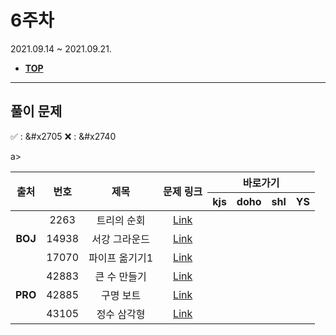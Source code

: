 # 6주차
2021.09.14 ~ 2021.09.21.

* [**TOP**](../README.md)

---
## 풀이 문제
:white_check_mark: : &#x2705    :x: : &#x2740
<table>
    <thead>
        <tr>
            <th rowspan="2"> 출처 </th>
            <th rowspan="2"> 번호 </th>
            <th rowspan="2"> 제목 </th>
            <th rowspan="2"> 문제 링크 </th>
            <th colspan="4" style="text-align:center;">바로가기</th>
        </tr>
        <tr>
            <th>kjs</th>
            <th>doho</th>
            <th>shl</th>
            <th>YS</th>
        </tr>
    </thead>
    <tbody>
        <tr>
            <td rowspan="3" align="center"><b>BOJ</b></td>
            <td align="center">2263</td>
            <td align="center">트리의 순회</td>
            <td align="center"><a href="https://www.acmicpc.net/problem/2263">Link</a></td>
            <td align="center"><a href=""> </a></td>
            <td align="center"><a href=""> </a></td>
            <td align="center"><a href=""> </a></td>
            <td align="center"><a href=""> </a></td>
        </tr>
        <tr>
            <td align="center">14938</td>
            <td align="center">서강 그라운드</td>
            <td align="center"><a href="https://www.acmicpc.net/problem/14938">Link</a></td>
            <td align="center"><a href=""> </a></td>
            <td align="center"><a href=""> </a></td>
            <td align="center"><a href=""> </a></td>
            <td align="center"><a href=""> </a></td>
        </tr>
        <tr>
            <td align="center">17070</td>
            <td align="center">파이프 옮기기1</td>
            <td align="center"><a href="https://www.acmicpc.net/problem/17070">Link</a></td>
            <td align="center"><a href=""> </a></td>
            <td align="center"><a href=""> </a></td>
            <td align="center"><a href=""> </a></td>a></td>
            <td align="center"><a href=""> </a></td>
        </tr>
        <tr>
            <td rowspan="3" align="center"><b>PRO</b></td>
            <td align="center">42883</td>
            <td align="center">큰 수 만들기</td>
            <td align="center"><a href="https://programmers.co.kr/learn/courses/30/lessons/42883">Link</a></td>
            <td align="center"><a href=""> </a></td>
            <td align="center"><a href=""> </a></td>
            <td align="center"><a href=""> </a></td>
            <td align="center"><a href=""> </a></td>
        </tr>
        <tr>
            <td align="center">42885</td>
            <td align="center">구명 보트</td>
            <td align="center"><a href="https://programmers.co.kr/learn/courses/30/lessons/42885">Link</a></td>
            <td align="center"><a href=""> </a></td>
            <td align="center"><a href=""> </a></td>
            <td align="center"><a href=""> </a></td>
            <td align="center"><a href=""> </a></td>
        </tr>
        <tr>
            <td align="center">43105</td>
            <td align="center">정수 삼각형</td>
            <td align="center"><a href="https://programmers.co.kr/learn/courses/30/lessons/43105">Link</a></td>
            <td align="center"><a href=""> </a></td>
            <td align="center"><a href=""> </a></td>
            <td align="center"><a href=""> </a></td>
            <td align="center"><a href=""> </a></td>
        </tr>
    </tbody>
</table>
